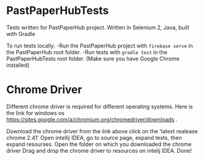 # PastPaperHubTests
Tests written for PastPaperHub project. Written in Selenium 2, Java, built with Gradle

To run tests locally:
-Run the PastPaperHub project with `firebase serve` in the PastPaperHub root folder.
-Run tests with `gradle test` in the PastPaperHubTests root folder.
(Make sure you have Google Chrome installed)

# Chrome Driver
Different chrome driver is required for different operating systems. Here is the link for windows os https://sites.google.com/a/chromium.org/chromedriver/downloads .

Download the chrome driver from the link above click on the 'latest realease chrome 2.41'
Open intellij IDEA, go to source page, expand tests, then expand resourses.
Open the folder on which you downloaded the chrome driver
Drag and drop the chrome driver to resources on intelij IDEA. Done!
